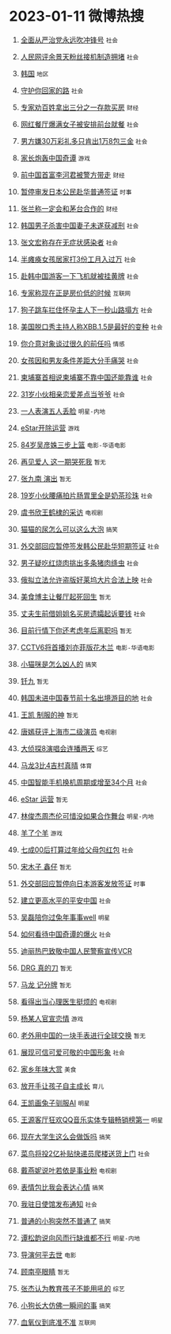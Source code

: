 # 2023-01-11 微博热搜 
1. [全面从严治党永远吹冲锋号](https://m.weibo.cn/search?containerid=100103type%3D1%26t%3D10%26q%3D%23%E5%85%A8%E9%9D%A2%E4%BB%8E%E4%B8%A5%E6%B2%BB%E5%85%9A%E6%B0%B8%E8%BF%9C%E5%90%B9%E5%86%B2%E9%94%8B%E5%8F%B7%23&stream_entry_id=51&isnewpage=1&extparam=seat%3D1%26c_type%3D51%26cate%3D10103%26pos%3D0%26dgr%3D0%26filter_type%3Drealtimehot%26display_time%3D1673388242%26pre_seqid%3D1673388242025024096239&luicode=10000011&lfid=106003type%3D25%26t%3D3%26disable_hot%3D1%26filter_type%3Drealtimehot) `社会` 

2. [人民网评余景天粉丝接机制造拥堵](https://m.weibo.cn/search?containerid=100103type%3D1%26t%3D10%26q%3D%23%E4%BA%BA%E6%B0%91%E7%BD%91%E8%AF%84%E4%BD%99%E6%99%AF%E5%A4%A9%E7%B2%89%E4%B8%9D%E6%8E%A5%E6%9C%BA%E5%88%B6%E9%80%A0%E6%8B%A5%E5%A0%B5%23&stream_entry_id=31&isnewpage=1&extparam=seat%3D1%26dgr%3D0%26realpos%3D1%26pos%3D0%26flag%3D2%26lcate%3D5001%26c_type%3D31%26cate%3D5001%26q%3D%2523%25E4%25BA%25BA%25E6%25B0%2591%25E7%25BD%2591%25E8%25AF%2584%25E4%25BD%2599%25E6%2599%25AF%25E5%25A4%25A9%25E7%25B2%2589%25E4%25B8%259D%25E6%258E%25A5%25E6%259C%25BA%25E5%2588%25B6%25E9%2580%25A0%25E6%258B%25A5%25E5%25A0%25B5%2523%26band_rank%3D1%26stream_entry_id%3D31%26filter_type%3Drealtimehot%26display_time%3D1673388242%26pre_seqid%3D1673388242025024096239&luicode=10000011&lfid=106003type%3D25%26t%3D3%26disable_hot%3D1%26filter_type%3Drealtimehot) `社会` 

3. [韩国](https://m.weibo.cn/search?containerid=100103type%3D1%26t%3D10%26q%3D%23%E9%9F%A9%E5%9B%BD%23&stream_entry_id=31&isnewpage=1&extparam=seat%3D1%26dgr%3D0%26realpos%3D2%26pos%3D1%26flag%3D16%26lcate%3D5001%26c_type%3D31%26cate%3D5001%26q%3D%2523%25E9%259F%25A9%25E5%259B%25BD%2523%26band_rank%3D2%26stream_entry_id%3D31%26filter_type%3Drealtimehot%26display_time%3D1673388242%26pre_seqid%3D1673388242025024096239&luicode=10000011&lfid=106003type%3D25%26t%3D3%26disable_hot%3D1%26filter_type%3Drealtimehot) `地区` 

4. [守护你回家的路](https://m.weibo.cn/search?containerid=100103type%3D1%26t%3D10%26q%3D%23%E5%AE%88%E6%8A%A4%E4%BD%A0%E5%9B%9E%E5%AE%B6%E7%9A%84%E8%B7%AF%23&stream_entry_id=31&isnewpage=1&extparam=seat%3D1%26dgr%3D0%26realpos%3D3%26pos%3D2%26flag%3D0%26lcate%3D5001%26c_type%3D31%26cate%3D5001%26q%3D%2523%25E5%25AE%2588%25E6%258A%25A4%25E4%25BD%25A0%25E5%259B%259E%25E5%25AE%25B6%25E7%259A%2584%25E8%25B7%25AF%2523%26band_rank%3D3%26stream_entry_id%3D31%26filter_type%3Drealtimehot%26display_time%3D1673388242%26pre_seqid%3D1673388242025024096239&luicode=10000011&lfid=106003type%3D25%26t%3D3%26disable_hot%3D1%26filter_type%3Drealtimehot) `社会` 

5. [专家劝百姓拿出三分之一存款买房](https://m.weibo.cn/search?containerid=100103type%3D1%26t%3D10%26q%3D%23%E4%B8%93%E5%AE%B6%E5%8A%9D%E7%99%BE%E5%A7%93%E6%8B%BF%E5%87%BA%E4%B8%89%E5%88%86%E4%B9%8B%E4%B8%80%E5%AD%98%E6%AC%BE%E4%B9%B0%E6%88%BF%23&stream_entry_id=31&isnewpage=1&extparam=seat%3D1%26dgr%3D0%26realpos%3D4%26pos%3D3%26flag%3D16%26lcate%3D5001%26c_type%3D31%26cate%3D5001%26q%3D%2523%25E4%25B8%2593%25E5%25AE%25B6%25E5%258A%259D%25E7%2599%25BE%25E5%25A7%2593%25E6%258B%25BF%25E5%2587%25BA%25E4%25B8%2589%25E5%2588%2586%25E4%25B9%258B%25E4%25B8%2580%25E5%25AD%2598%25E6%25AC%25BE%25E4%25B9%25B0%25E6%2588%25BF%2523%26band_rank%3D4%26stream_entry_id%3D31%26filter_type%3Drealtimehot%26display_time%3D1673388242%26pre_seqid%3D1673388242025024096239&luicode=10000011&lfid=106003type%3D25%26t%3D3%26disable_hot%3D1%26filter_type%3Drealtimehot) `财经` 

6. [网红餐厅爆满女子被安排前台就餐](https://m.weibo.cn/search?containerid=100103type%3D1%26t%3D10%26q%3D%23%E7%BD%91%E7%BA%A2%E9%A4%90%E5%8E%85%E7%88%86%E6%BB%A1%E5%A5%B3%E5%AD%90%E8%A2%AB%E5%AE%89%E6%8E%92%E5%89%8D%E5%8F%B0%E5%B0%B1%E9%A4%90%23&stream_entry_id=31&isnewpage=1&extparam=seat%3D1%26dgr%3D0%26realpos%3D5%26pos%3D4%26flag%3D0%26lcate%3D5001%26c_type%3D31%26cate%3D5001%26q%3D%2523%25E7%25BD%2591%25E7%25BA%25A2%25E9%25A4%2590%25E5%258E%2585%25E7%2588%2586%25E6%25BB%25A1%25E5%25A5%25B3%25E5%25AD%2590%25E8%25A2%25AB%25E5%25AE%2589%25E6%258E%2592%25E5%2589%258D%25E5%258F%25B0%25E5%25B0%25B1%25E9%25A4%2590%2523%26band_rank%3D5%26stream_entry_id%3D31%26filter_type%3Drealtimehot%26display_time%3D1673388242%26pre_seqid%3D1673388242025024096239&luicode=10000011&lfid=106003type%3D25%26t%3D3%26disable_hot%3D1%26filter_type%3Drealtimehot) `社会` 

7. [男方嫌30万彩礼多只肯出1万8包三金](https://m.weibo.cn/search?containerid=100103type%3D1%26t%3D10%26q%3D%23%E7%94%B7%E6%96%B9%E5%AB%8C30%E4%B8%87%E5%BD%A9%E7%A4%BC%E5%A4%9A%E5%8F%AA%E8%82%AF%E5%87%BA1%E4%B8%878%E5%8C%85%E4%B8%89%E9%87%91%23&stream_entry_id=31&isnewpage=1&extparam=seat%3D1%26dgr%3D0%26realpos%3D6%26pos%3D5%26flag%3D2%26lcate%3D5001%26c_type%3D31%26cate%3D5001%26q%3D%2523%25E7%2594%25B7%25E6%2596%25B9%25E5%25AB%258C30%25E4%25B8%2587%25E5%25BD%25A9%25E7%25A4%25BC%25E5%25A4%259A%25E5%258F%25AA%25E8%2582%25AF%25E5%2587%25BA1%25E4%25B8%25878%25E5%258C%2585%25E4%25B8%2589%25E9%2587%2591%2523%26band_rank%3D6%26stream_entry_id%3D31%26filter_type%3Drealtimehot%26display_time%3D1673388242%26pre_seqid%3D1673388242025024096239&luicode=10000011&lfid=106003type%3D25%26t%3D3%26disable_hot%3D1%26filter_type%3Drealtimehot) `社会` 

8. [家长炮轰中国奇谭](https://m.weibo.cn/search?containerid=100103type%3D1%26t%3D10%26q%3D%23%E5%AE%B6%E9%95%BF%E7%82%AE%E8%BD%B0%E4%B8%AD%E5%9B%BD%E5%A5%87%E8%B0%AD%23&stream_entry_id=31&isnewpage=1&extparam=seat%3D1%26dgr%3D0%26realpos%3D7%26pos%3D6%26flag%3D16%26lcate%3D5001%26c_type%3D31%26cate%3D5001%26q%3D%2523%25E5%25AE%25B6%25E9%2595%25BF%25E7%2582%25AE%25E8%25BD%25B0%25E4%25B8%25AD%25E5%259B%25BD%25E5%25A5%2587%25E8%25B0%25AD%2523%26band_rank%3D7%26stream_entry_id%3D31%26filter_type%3Drealtimehot%26display_time%3D1673388242%26pre_seqid%3D1673388242025024096239&luicode=10000011&lfid=106003type%3D25%26t%3D3%26disable_hot%3D1%26filter_type%3Drealtimehot) `游戏` 

9. [前中国首富李河君被警方带走](https://m.weibo.cn/search?containerid=100103type%3D1%26t%3D10%26q%3D%23%E5%89%8D%E4%B8%AD%E5%9B%BD%E9%A6%96%E5%AF%8C%E6%9D%8E%E6%B2%B3%E5%90%9B%E8%A2%AB%E8%AD%A6%E6%96%B9%E5%B8%A6%E8%B5%B0%23&stream_entry_id=31&isnewpage=1&extparam=seat%3D1%26dgr%3D0%26realpos%3D8%26pos%3D7%26flag%3D0%26lcate%3D5001%26c_type%3D31%26cate%3D5001%26q%3D%2523%25E5%2589%258D%25E4%25B8%25AD%25E5%259B%25BD%25E9%25A6%2596%25E5%25AF%258C%25E6%259D%258E%25E6%25B2%25B3%25E5%2590%259B%25E8%25A2%25AB%25E8%25AD%25A6%25E6%2596%25B9%25E5%25B8%25A6%25E8%25B5%25B0%2523%26band_rank%3D8%26stream_entry_id%3D31%26filter_type%3Drealtimehot%26display_time%3D1673388242%26pre_seqid%3D1673388242025024096239&luicode=10000011&lfid=106003type%3D25%26t%3D3%26disable_hot%3D1%26filter_type%3Drealtimehot) `财经` 

10. [暂停审发日本公民赴华普通签证](https://m.weibo.cn/search?containerid=100103type%3D1%26t%3D10%26q%3D%23%E6%9A%82%E5%81%9C%E5%AE%A1%E5%8F%91%E6%97%A5%E6%9C%AC%E5%85%AC%E6%B0%91%E8%B5%B4%E5%8D%8E%E6%99%AE%E9%80%9A%E7%AD%BE%E8%AF%81%23&stream_entry_id=31&isnewpage=1&extparam=seat%3D1%26dgr%3D0%26realpos%3D9%26pos%3D8%26flag%3D0%26lcate%3D5001%26c_type%3D31%26cate%3D5001%26q%3D%2523%25E6%259A%2582%25E5%2581%259C%25E5%25AE%25A1%25E5%258F%2591%25E6%2597%25A5%25E6%259C%25AC%25E5%2585%25AC%25E6%25B0%2591%25E8%25B5%25B4%25E5%258D%258E%25E6%2599%25AE%25E9%2580%259A%25E7%25AD%25BE%25E8%25AF%2581%2523%26band_rank%3D9%26stream_entry_id%3D31%26filter_type%3Drealtimehot%26display_time%3D1673388242%26pre_seqid%3D1673388242025024096239&luicode=10000011&lfid=106003type%3D25%26t%3D3%26disable_hot%3D1%26filter_type%3Drealtimehot) `时事` 

11. [张兰称一定会和茅台合作的](https://m.weibo.cn/search?containerid=100103type%3D1%26t%3D10%26q%3D%23%E5%BC%A0%E5%85%B0%E7%A7%B0%E4%B8%80%E5%AE%9A%E4%BC%9A%E5%92%8C%E8%8C%85%E5%8F%B0%E5%90%88%E4%BD%9C%E7%9A%84%23&stream_entry_id=31&isnewpage=1&extparam=seat%3D1%26dgr%3D0%26realpos%3D10%26pos%3D9%26flag%3D0%26lcate%3D5001%26c_type%3D31%26cate%3D5001%26q%3D%2523%25E5%25BC%25A0%25E5%2585%25B0%25E7%25A7%25B0%25E4%25B8%2580%25E5%25AE%259A%25E4%25BC%259A%25E5%2592%258C%25E8%258C%2585%25E5%258F%25B0%25E5%2590%2588%25E4%25BD%259C%25E7%259A%2584%2523%26band_rank%3D10%26stream_entry_id%3D31%26filter_type%3Drealtimehot%26display_time%3D1673388242%26pre_seqid%3D1673388242025024096239&luicode=10000011&lfid=106003type%3D25%26t%3D3%26disable_hot%3D1%26filter_type%3Drealtimehot) `财经` 

12. [韩国男子杀害中国妻子未遂获减刑](https://m.weibo.cn/search?containerid=100103type%3D1%26t%3D10%26q%3D%23%E9%9F%A9%E5%9B%BD%E7%94%B7%E5%AD%90%E6%9D%80%E5%AE%B3%E4%B8%AD%E5%9B%BD%E5%A6%BB%E5%AD%90%E6%9C%AA%E9%81%82%E8%8E%B7%E5%87%8F%E5%88%91%23&stream_entry_id=31&isnewpage=1&extparam=seat%3D1%26dgr%3D0%26realpos%3D11%26pos%3D10%26flag%3D1%26lcate%3D5001%26c_type%3D31%26cate%3D5001%26q%3D%2523%25E9%259F%25A9%25E5%259B%25BD%25E7%2594%25B7%25E5%25AD%2590%25E6%259D%2580%25E5%25AE%25B3%25E4%25B8%25AD%25E5%259B%25BD%25E5%25A6%25BB%25E5%25AD%2590%25E6%259C%25AA%25E9%2581%2582%25E8%258E%25B7%25E5%2587%258F%25E5%2588%2591%2523%26band_rank%3D11%26stream_entry_id%3D31%26filter_type%3Drealtimehot%26display_time%3D1673388242%26pre_seqid%3D1673388242025024096239&luicode=10000011&lfid=106003type%3D25%26t%3D3%26disable_hot%3D1%26filter_type%3Drealtimehot) `社会` 

13. [张文宏称存在无症状感染者](https://m.weibo.cn/search?containerid=100103type%3D1%26t%3D10%26q%3D%E5%BC%A0%E6%96%87%E5%AE%8F%E7%A7%B0%E5%AD%98%E5%9C%A8%E6%97%A0%E7%97%87%E7%8A%B6%E6%84%9F%E6%9F%93%E8%80%85&stream_entry_id=31&isnewpage=1&extparam=seat%3D1%26dgr%3D0%26realpos%3D12%26pos%3D11%26flag%3D0%26lcate%3D5001%26c_type%3D31%26cate%3D5001%26q%3D%25E5%25BC%25A0%25E6%2596%2587%25E5%25AE%258F%25E7%25A7%25B0%25E5%25AD%2598%25E5%259C%25A8%25E6%2597%25A0%25E7%2597%2587%25E7%258A%25B6%25E6%2584%259F%25E6%259F%2593%25E8%2580%2585%26band_rank%3D12%26stream_entry_id%3D31%26filter_type%3Drealtimehot%26display_time%3D1673388242%26pre_seqid%3D1673388242025024096239&luicode=10000011&lfid=106003type%3D25%26t%3D3%26disable_hot%3D1%26filter_type%3Drealtimehot) `社会` 

14. [半瘫痪女孩居家打3份工月入过万](https://m.weibo.cn/search?containerid=100103type%3D1%26t%3D10%26q%3D%23%E5%8D%8A%E7%98%AB%E7%97%AA%E5%A5%B3%E5%AD%A9%E5%B1%85%E5%AE%B6%E6%89%933%E4%BB%BD%E5%B7%A5%E6%9C%88%E5%85%A5%E8%BF%87%E4%B8%87%23&stream_entry_id=31&isnewpage=1&extparam=seat%3D1%26dgr%3D0%26realpos%3D13%26pos%3D12%26flag%3D0%26lcate%3D5001%26c_type%3D31%26cate%3D5001%26q%3D%2523%25E5%258D%258A%25E7%2598%25AB%25E7%2597%25AA%25E5%25A5%25B3%25E5%25AD%25A9%25E5%25B1%2585%25E5%25AE%25B6%25E6%2589%25933%25E4%25BB%25BD%25E5%25B7%25A5%25E6%259C%2588%25E5%2585%25A5%25E8%25BF%2587%25E4%25B8%2587%2523%26band_rank%3D13%26stream_entry_id%3D31%26filter_type%3Drealtimehot%26display_time%3D1673388242%26pre_seqid%3D1673388242025024096239&luicode=10000011&lfid=106003type%3D25%26t%3D3%26disable_hot%3D1%26filter_type%3Drealtimehot) `社会` 

15. [赴韩中国游客一下飞机就被挂黄牌](https://m.weibo.cn/search?containerid=100103type%3D1%26t%3D10%26q%3D%23%E8%B5%B4%E9%9F%A9%E4%B8%AD%E5%9B%BD%E6%B8%B8%E5%AE%A2%E4%B8%80%E4%B8%8B%E9%A3%9E%E6%9C%BA%E5%B0%B1%E8%A2%AB%E6%8C%82%E9%BB%84%E7%89%8C%23&stream_entry_id=31&isnewpage=1&extparam=seat%3D1%26dgr%3D0%26realpos%3D14%26pos%3D13%26flag%3D0%26lcate%3D5001%26c_type%3D31%26cate%3D5001%26q%3D%2523%25E8%25B5%25B4%25E9%259F%25A9%25E4%25B8%25AD%25E5%259B%25BD%25E6%25B8%25B8%25E5%25AE%25A2%25E4%25B8%2580%25E4%25B8%258B%25E9%25A3%259E%25E6%259C%25BA%25E5%25B0%25B1%25E8%25A2%25AB%25E6%258C%2582%25E9%25BB%2584%25E7%2589%258C%2523%26band_rank%3D14%26stream_entry_id%3D31%26filter_type%3Drealtimehot%26display_time%3D1673388242%26pre_seqid%3D1673388242025024096239&luicode=10000011&lfid=106003type%3D25%26t%3D3%26disable_hot%3D1%26filter_type%3Drealtimehot) `社会` 

16. [专家称现在正是房价低的时候](https://m.weibo.cn/search?containerid=100103type%3D1%26t%3D10%26q%3D%23%E4%B8%93%E5%AE%B6%E7%A7%B0%E7%8E%B0%E5%9C%A8%E6%AD%A3%E6%98%AF%E6%88%BF%E4%BB%B7%E4%BD%8E%E7%9A%84%E6%97%B6%E5%80%99%23&stream_entry_id=31&isnewpage=1&extparam=seat%3D1%26dgr%3D0%26realpos%3D15%26pos%3D14%26flag%3D0%26lcate%3D5001%26c_type%3D31%26cate%3D5001%26q%3D%2523%25E4%25B8%2593%25E5%25AE%25B6%25E7%25A7%25B0%25E7%258E%25B0%25E5%259C%25A8%25E6%25AD%25A3%25E6%2598%25AF%25E6%2588%25BF%25E4%25BB%25B7%25E4%25BD%258E%25E7%259A%2584%25E6%2597%25B6%25E5%2580%2599%2523%26band_rank%3D15%26stream_entry_id%3D31%26filter_type%3Drealtimehot%26display_time%3D1673388242%26pre_seqid%3D1673388242025024096239&luicode=10000011&lfid=106003type%3D25%26t%3D3%26disable_hot%3D1%26filter_type%3Drealtimehot) `互联网` 

17. [狗子跳车拦住怀孕主人下一秒山路塌方](https://m.weibo.cn/search?containerid=100103type%3D1%26t%3D10%26q%3D%23%E7%8B%97%E5%AD%90%E8%B7%B3%E8%BD%A6%E6%8B%A6%E4%BD%8F%E6%80%80%E5%AD%95%E4%B8%BB%E4%BA%BA%E4%B8%8B%E4%B8%80%E7%A7%92%E5%B1%B1%E8%B7%AF%E5%A1%8C%E6%96%B9%23&stream_entry_id=31&isnewpage=1&extparam=seat%3D1%26dgr%3D0%26realpos%3D16%26pos%3D15%26flag%3D0%26lcate%3D5001%26c_type%3D31%26cate%3D5001%26q%3D%2523%25E7%258B%2597%25E5%25AD%2590%25E8%25B7%25B3%25E8%25BD%25A6%25E6%258B%25A6%25E4%25BD%258F%25E6%2580%2580%25E5%25AD%2595%25E4%25B8%25BB%25E4%25BA%25BA%25E4%25B8%258B%25E4%25B8%2580%25E7%25A7%2592%25E5%25B1%25B1%25E8%25B7%25AF%25E5%25A1%258C%25E6%2596%25B9%2523%26band_rank%3D16%26stream_entry_id%3D31%26filter_type%3Drealtimehot%26display_time%3D1673388242%26pre_seqid%3D1673388242025024096239&luicode=10000011&lfid=106003type%3D25%26t%3D3%26disable_hot%3D1%26filter_type%3Drealtimehot) `社会` 

18. [美国脱口秀主持人称XBB.1.5是最好的变种](https://m.weibo.cn/search?containerid=100103type%3D1%26t%3D10%26q%3D%23%E7%BE%8E%E5%9B%BD%E8%84%B1%E5%8F%A3%E7%A7%80%E4%B8%BB%E6%8C%81%E4%BA%BA%E7%A7%B0XBB.1.5%E6%98%AF%E6%9C%80%E5%A5%BD%E7%9A%84%E5%8F%98%E7%A7%8D%23&stream_entry_id=31&isnewpage=1&extparam=seat%3D1%26dgr%3D0%26realpos%3D17%26pos%3D16%26flag%3D0%26lcate%3D5001%26c_type%3D31%26cate%3D5001%26q%3D%2523%25E7%25BE%258E%25E5%259B%25BD%25E8%2584%25B1%25E5%258F%25A3%25E7%25A7%2580%25E4%25B8%25BB%25E6%258C%2581%25E4%25BA%25BA%25E7%25A7%25B0XBB.1.5%25E6%2598%25AF%25E6%259C%2580%25E5%25A5%25BD%25E7%259A%2584%25E5%258F%2598%25E7%25A7%258D%2523%26band_rank%3D17%26stream_entry_id%3D31%26filter_type%3Drealtimehot%26display_time%3D1673388242%26pre_seqid%3D1673388242025024096239&luicode=10000011&lfid=106003type%3D25%26t%3D3%26disable_hot%3D1%26filter_type%3Drealtimehot) `社会` 

19. [你介意对象谈过很久的前任吗](https://m.weibo.cn/search?containerid=100103type%3D1%26t%3D10%26q%3D%23%E4%BD%A0%E4%BB%8B%E6%84%8F%E5%AF%B9%E8%B1%A1%E8%B0%88%E8%BF%87%E5%BE%88%E4%B9%85%E7%9A%84%E5%89%8D%E4%BB%BB%E5%90%97%23&stream_entry_id=31&isnewpage=1&extparam=seat%3D1%26dgr%3D0%26realpos%3D18%26pos%3D17%26flag%3D0%26lcate%3D5001%26c_type%3D31%26cate%3D5001%26q%3D%2523%25E4%25BD%25A0%25E4%25BB%258B%25E6%2584%258F%25E5%25AF%25B9%25E8%25B1%25A1%25E8%25B0%2588%25E8%25BF%2587%25E5%25BE%2588%25E4%25B9%2585%25E7%259A%2584%25E5%2589%258D%25E4%25BB%25BB%25E5%2590%2597%2523%26band_rank%3D18%26stream_entry_id%3D31%26filter_type%3Drealtimehot%26display_time%3D1673388242%26pre_seqid%3D1673388242025024096239&luicode=10000011&lfid=106003type%3D25%26t%3D3%26disable_hot%3D1%26filter_type%3Drealtimehot) `情感` 

20. [女孩因和男友条件差距大分手痛哭](https://m.weibo.cn/search?containerid=100103type%3D1%26t%3D10%26q%3D%23%E5%A5%B3%E5%AD%A9%E5%9B%A0%E5%92%8C%E7%94%B7%E5%8F%8B%E6%9D%A1%E4%BB%B6%E5%B7%AE%E8%B7%9D%E5%A4%A7%E5%88%86%E6%89%8B%E7%97%9B%E5%93%AD%23&stream_entry_id=31&isnewpage=1&extparam=seat%3D1%26dgr%3D0%26realpos%3D19%26pos%3D18%26flag%3D0%26lcate%3D5001%26c_type%3D31%26cate%3D5001%26q%3D%2523%25E5%25A5%25B3%25E5%25AD%25A9%25E5%259B%25A0%25E5%2592%258C%25E7%2594%25B7%25E5%258F%258B%25E6%259D%25A1%25E4%25BB%25B6%25E5%25B7%25AE%25E8%25B7%259D%25E5%25A4%25A7%25E5%2588%2586%25E6%2589%258B%25E7%2597%259B%25E5%2593%25AD%2523%26band_rank%3D19%26stream_entry_id%3D31%26filter_type%3Drealtimehot%26display_time%3D1673388242%26pre_seqid%3D1673388242025024096239&luicode=10000011&lfid=106003type%3D25%26t%3D3%26disable_hot%3D1%26filter_type%3Drealtimehot) `社会` 

21. [柬埔寨首相说柬埔寨不靠中国还能靠谁](https://m.weibo.cn/search?containerid=100103type%3D1%26t%3D10%26q%3D%23%E6%9F%AC%E5%9F%94%E5%AF%A8%E9%A6%96%E7%9B%B8%E8%AF%B4%E6%9F%AC%E5%9F%94%E5%AF%A8%E4%B8%8D%E9%9D%A0%E4%B8%AD%E5%9B%BD%E8%BF%98%E8%83%BD%E9%9D%A0%E8%B0%81%23&stream_entry_id=31&isnewpage=1&extparam=seat%3D1%26dgr%3D0%26realpos%3D20%26pos%3D19%26flag%3D0%26lcate%3D5001%26c_type%3D31%26cate%3D5001%26q%3D%2523%25E6%259F%25AC%25E5%259F%2594%25E5%25AF%25A8%25E9%25A6%2596%25E7%259B%25B8%25E8%25AF%25B4%25E6%259F%25AC%25E5%259F%2594%25E5%25AF%25A8%25E4%25B8%258D%25E9%259D%25A0%25E4%25B8%25AD%25E5%259B%25BD%25E8%25BF%2598%25E8%2583%25BD%25E9%259D%25A0%25E8%25B0%2581%2523%26band_rank%3D20%26stream_entry_id%3D31%26filter_type%3Drealtimehot%26display_time%3D1673388242%26pre_seqid%3D1673388242025024096239&luicode=10000011&lfid=106003type%3D25%26t%3D3%26disable_hot%3D1%26filter_type%3Drealtimehot) `社会` 

22. [31岁小伙相亲恋爱差点当爷爷](https://m.weibo.cn/search?containerid=100103type%3D1%26t%3D10%26q%3D%2331%E5%B2%81%E5%B0%8F%E4%BC%99%E7%9B%B8%E4%BA%B2%E6%81%8B%E7%88%B1%E5%B7%AE%E7%82%B9%E5%BD%93%E7%88%B7%E7%88%B7%23&stream_entry_id=31&isnewpage=1&extparam=seat%3D1%26dgr%3D0%26realpos%3D21%26pos%3D20%26flag%3D0%26lcate%3D5001%26c_type%3D31%26cate%3D5001%26q%3D%252331%25E5%25B2%2581%25E5%25B0%258F%25E4%25BC%2599%25E7%259B%25B8%25E4%25BA%25B2%25E6%2581%258B%25E7%2588%25B1%25E5%25B7%25AE%25E7%2582%25B9%25E5%25BD%2593%25E7%2588%25B7%25E7%2588%25B7%2523%26band_rank%3D21%26stream_entry_id%3D31%26filter_type%3Drealtimehot%26display_time%3D1673388242%26pre_seqid%3D1673388242025024096239&luicode=10000011&lfid=106003type%3D25%26t%3D3%26disable_hot%3D1%26filter_type%3Drealtimehot) `社会` 

23. [一人表演五人丢脸](https://m.weibo.cn/search?containerid=100103type%3D1%26t%3D10%26q%3D%23%E4%B8%80%E4%BA%BA%E8%A1%A8%E6%BC%94%E4%BA%94%E4%BA%BA%E4%B8%A2%E8%84%B8%23&stream_entry_id=31&isnewpage=1&extparam=seat%3D1%26dgr%3D0%26realpos%3D22%26pos%3D21%26flag%3D0%26lcate%3D5001%26c_type%3D31%26cate%3D5001%26q%3D%2523%25E4%25B8%2580%25E4%25BA%25BA%25E8%25A1%25A8%25E6%25BC%2594%25E4%25BA%2594%25E4%25BA%25BA%25E4%25B8%25A2%25E8%2584%25B8%2523%26band_rank%3D22%26stream_entry_id%3D31%26filter_type%3Drealtimehot%26display_time%3D1673388242%26pre_seqid%3D1673388242025024096239&luicode=10000011&lfid=106003type%3D25%26t%3D3%26disable_hot%3D1%26filter_type%3Drealtimehot) `明星-内地` 

24. [eStar开除运营](https://m.weibo.cn/search?containerid=100103type%3D1%26t%3D10%26q%3D%23eStar%E5%BC%80%E9%99%A4%E8%BF%90%E8%90%A5%23&stream_entry_id=31&isnewpage=1&extparam=seat%3D1%26dgr%3D0%26realpos%3D23%26pos%3D22%26flag%3D0%26lcate%3D5001%26c_type%3D31%26cate%3D5001%26q%3D%2523eStar%25E5%25BC%2580%25E9%2599%25A4%25E8%25BF%2590%25E8%2590%25A5%2523%26band_rank%3D23%26stream_entry_id%3D31%26filter_type%3Drealtimehot%26display_time%3D1673388242%26pre_seqid%3D1673388242025024096239&luicode=10000011&lfid=106003type%3D25%26t%3D3%26disable_hot%3D1%26filter_type%3Drealtimehot) `游戏` 

25. [84岁吴彦姝三步上篮](https://m.weibo.cn/search?containerid=100103type%3D1%26t%3D10%26q%3D%2384%E5%B2%81%E5%90%B4%E5%BD%A6%E5%A7%9D%E4%B8%89%E6%AD%A5%E4%B8%8A%E7%AF%AE%23&stream_entry_id=31&isnewpage=1&extparam=seat%3D1%26dgr%3D0%26realpos%3D24%26pos%3D23%26flag%3D0%26lcate%3D5001%26c_type%3D31%26cate%3D5001%26q%3D%252384%25E5%25B2%2581%25E5%2590%25B4%25E5%25BD%25A6%25E5%25A7%259D%25E4%25B8%2589%25E6%25AD%25A5%25E4%25B8%258A%25E7%25AF%25AE%2523%26band_rank%3D24%26stream_entry_id%3D31%26filter_type%3Drealtimehot%26display_time%3D1673388242%26pre_seqid%3D1673388242025024096239&luicode=10000011&lfid=106003type%3D25%26t%3D3%26disable_hot%3D1%26filter_type%3Drealtimehot) `电影-华语电影` 

26. [再见爱人 这一期哭死我](https://m.weibo.cn/search?containerid=100103type%3D1%26t%3D10%26q%3D%E5%86%8D%E8%A7%81%E7%88%B1%E4%BA%BA+%E8%BF%99%E4%B8%80%E6%9C%9F%E5%93%AD%E6%AD%BB%E6%88%91&stream_entry_id=31&isnewpage=1&extparam=seat%3D1%26dgr%3D0%26realpos%3D25%26pos%3D24%26flag%3D0%26lcate%3D5001%26c_type%3D31%26cate%3D5001%26q%3D%25E5%2586%258D%25E8%25A7%2581%25E7%2588%25B1%25E4%25BA%25BA%2520%25E8%25BF%2599%25E4%25B8%2580%25E6%259C%259F%25E5%2593%25AD%25E6%25AD%25BB%25E6%2588%2591%26band_rank%3D25%26stream_entry_id%3D31%26filter_type%3Drealtimehot%26display_time%3D1673388242%26pre_seqid%3D1673388242025024096239&luicode=10000011&lfid=106003type%3D25%26t%3D3%26disable_hot%3D1%26filter_type%3Drealtimehot) `暂无` 

27. [张九南 演出](https://m.weibo.cn/search?containerid=100103type%3D1%26t%3D10%26q%3D%E5%BC%A0%E4%B9%9D%E5%8D%97+%E6%BC%94%E5%87%BA&stream_entry_id=31&isnewpage=1&extparam=seat%3D1%26dgr%3D0%26realpos%3D26%26pos%3D25%26flag%3D0%26lcate%3D5001%26c_type%3D31%26cate%3D5001%26q%3D%25E5%25BC%25A0%25E4%25B9%259D%25E5%258D%2597%2520%25E6%25BC%2594%25E5%2587%25BA%26band_rank%3D26%26stream_entry_id%3D31%26filter_type%3Drealtimehot%26display_time%3D1673388242%26pre_seqid%3D1673388242025024096239&luicode=10000011&lfid=106003type%3D25%26t%3D3%26disable_hot%3D1%26filter_type%3Drealtimehot) `暂无` 

28. [19岁小伙腰痛拍片肠胃里全是奶茶珍珠](https://m.weibo.cn/search?containerid=100103type%3D1%26t%3D10%26q%3D%2319%E5%B2%81%E5%B0%8F%E4%BC%99%E8%85%B0%E7%97%9B%E6%8B%8D%E7%89%87%E8%82%A0%E8%83%83%E9%87%8C%E5%85%A8%E6%98%AF%E5%A5%B6%E8%8C%B6%E7%8F%8D%E7%8F%A0%23&stream_entry_id=31&isnewpage=1&extparam=seat%3D1%26dgr%3D0%26realpos%3D27%26pos%3D26%26flag%3D0%26lcate%3D5001%26c_type%3D31%26cate%3D5001%26q%3D%252319%25E5%25B2%2581%25E5%25B0%258F%25E4%25BC%2599%25E8%2585%25B0%25E7%2597%259B%25E6%258B%258D%25E7%2589%2587%25E8%2582%25A0%25E8%2583%2583%25E9%2587%258C%25E5%2585%25A8%25E6%2598%25AF%25E5%25A5%25B6%25E8%258C%25B6%25E7%258F%258D%25E7%258F%25A0%2523%26band_rank%3D27%26stream_entry_id%3D31%26filter_type%3Drealtimehot%26display_time%3D1673388242%26pre_seqid%3D1673388242025024096239&luicode=10000011&lfid=106003type%3D25%26t%3D3%26disable_hot%3D1%26filter_type%3Drealtimehot) `社会` 

29. [虞书欣王鹤棣的采访](https://m.weibo.cn/search?containerid=100103type%3D1%26t%3D10%26q%3D%23%E8%99%9E%E4%B9%A6%E6%AC%A3%E7%8E%8B%E9%B9%A4%E6%A3%A3%E7%9A%84%E9%87%87%E8%AE%BF%23&stream_entry_id=31&isnewpage=1&extparam=seat%3D1%26dgr%3D0%26realpos%3D28%26pos%3D27%26flag%3D0%26lcate%3D5001%26c_type%3D31%26cate%3D5001%26q%3D%2523%25E8%2599%259E%25E4%25B9%25A6%25E6%25AC%25A3%25E7%258E%258B%25E9%25B9%25A4%25E6%25A3%25A3%25E7%259A%2584%25E9%2587%2587%25E8%25AE%25BF%2523%26band_rank%3D28%26stream_entry_id%3D31%26filter_type%3Drealtimehot%26display_time%3D1673388242%26pre_seqid%3D1673388242025024096239&luicode=10000011&lfid=106003type%3D25%26t%3D3%26disable_hot%3D1%26filter_type%3Drealtimehot) `电视剧` 

30. [猫猫的尿怎么可以这么大泡](https://m.weibo.cn/search?containerid=100103type%3D1%26t%3D10%26q%3D%23%E7%8C%AB%E7%8C%AB%E7%9A%84%E5%B0%BF%E6%80%8E%E4%B9%88%E5%8F%AF%E4%BB%A5%E8%BF%99%E4%B9%88%E5%A4%A7%E6%B3%A1%23&stream_entry_id=31&isnewpage=1&extparam=seat%3D1%26dgr%3D0%26realpos%3D29%26pos%3D28%26flag%3D0%26lcate%3D5001%26c_type%3D31%26cate%3D5001%26q%3D%2523%25E7%258C%25AB%25E7%258C%25AB%25E7%259A%2584%25E5%25B0%25BF%25E6%2580%258E%25E4%25B9%2588%25E5%258F%25AF%25E4%25BB%25A5%25E8%25BF%2599%25E4%25B9%2588%25E5%25A4%25A7%25E6%25B3%25A1%2523%26band_rank%3D29%26stream_entry_id%3D31%26filter_type%3Drealtimehot%26display_time%3D1673388242%26pre_seqid%3D1673388242025024096239&luicode=10000011&lfid=106003type%3D25%26t%3D3%26disable_hot%3D1%26filter_type%3Drealtimehot) `搞笑` 

31. [外交部回应暂停签发韩公民赴华短期签证](https://m.weibo.cn/search?containerid=100103type%3D1%26t%3D10%26q%3D%23%E5%A4%96%E4%BA%A4%E9%83%A8%E5%9B%9E%E5%BA%94%E6%9A%82%E5%81%9C%E7%AD%BE%E5%8F%91%E9%9F%A9%E5%85%AC%E6%B0%91%E8%B5%B4%E5%8D%8E%E7%9F%AD%E6%9C%9F%E7%AD%BE%E8%AF%81%23&stream_entry_id=31&isnewpage=1&extparam=seat%3D1%26dgr%3D0%26realpos%3D30%26pos%3D29%26flag%3D0%26lcate%3D5001%26c_type%3D31%26cate%3D5001%26q%3D%2523%25E5%25A4%2596%25E4%25BA%25A4%25E9%2583%25A8%25E5%259B%259E%25E5%25BA%2594%25E6%259A%2582%25E5%2581%259C%25E7%25AD%25BE%25E5%258F%2591%25E9%259F%25A9%25E5%2585%25AC%25E6%25B0%2591%25E8%25B5%25B4%25E5%258D%258E%25E7%259F%25AD%25E6%259C%259F%25E7%25AD%25BE%25E8%25AF%2581%2523%26band_rank%3D30%26stream_entry_id%3D31%26filter_type%3Drealtimehot%26display_time%3D1673388242%26pre_seqid%3D1673388242025024096239&luicode=10000011&lfid=106003type%3D25%26t%3D3%26disable_hot%3D1%26filter_type%3Drealtimehot) `社会` 

32. [男子疑吃红烧肉挑出多条猪肉绦虫](https://m.weibo.cn/search?containerid=100103type%3D1%26t%3D10%26q%3D%23%E7%94%B7%E5%AD%90%E7%96%91%E5%90%83%E7%BA%A2%E7%83%A7%E8%82%89%E6%8C%91%E5%87%BA%E5%A4%9A%E6%9D%A1%E7%8C%AA%E8%82%89%E7%BB%A6%E8%99%AB%23&stream_entry_id=31&isnewpage=1&extparam=seat%3D1%26dgr%3D0%26realpos%3D31%26pos%3D30%26flag%3D1%26lcate%3D5001%26c_type%3D31%26cate%3D5001%26q%3D%2523%25E7%2594%25B7%25E5%25AD%2590%25E7%2596%2591%25E5%2590%2583%25E7%25BA%25A2%25E7%2583%25A7%25E8%2582%2589%25E6%258C%2591%25E5%2587%25BA%25E5%25A4%259A%25E6%259D%25A1%25E7%258C%25AA%25E8%2582%2589%25E7%25BB%25A6%25E8%2599%25AB%2523%26band_rank%3D31%26stream_entry_id%3D31%26filter_type%3Drealtimehot%26display_time%3D1673388242%26pre_seqid%3D1673388242025024096239&luicode=10000011&lfid=106003type%3D25%26t%3D3%26disable_hot%3D1%26filter_type%3Drealtimehot) `社会` 

33. [俄拟立法允许盗版好莱坞大片合法上映](https://m.weibo.cn/search?containerid=100103type%3D1%26t%3D10%26q%3D%23%E4%BF%84%E6%8B%9F%E7%AB%8B%E6%B3%95%E5%85%81%E8%AE%B8%E7%9B%97%E7%89%88%E5%A5%BD%E8%8E%B1%E5%9D%9E%E5%A4%A7%E7%89%87%E5%90%88%E6%B3%95%E4%B8%8A%E6%98%A0%23&stream_entry_id=31&isnewpage=1&extparam=seat%3D1%26dgr%3D0%26realpos%3D32%26pos%3D31%26flag%3D1%26lcate%3D5001%26c_type%3D31%26cate%3D5001%26q%3D%2523%25E4%25BF%2584%25E6%258B%259F%25E7%25AB%258B%25E6%25B3%2595%25E5%2585%2581%25E8%25AE%25B8%25E7%259B%2597%25E7%2589%2588%25E5%25A5%25BD%25E8%258E%25B1%25E5%259D%259E%25E5%25A4%25A7%25E7%2589%2587%25E5%2590%2588%25E6%25B3%2595%25E4%25B8%258A%25E6%2598%25A0%2523%26band_rank%3D32%26stream_entry_id%3D31%26filter_type%3Drealtimehot%26display_time%3D1673388242%26pre_seqid%3D1673388242025024096239&luicode=10000011&lfid=106003type%3D25%26t%3D3%26disable_hot%3D1%26filter_type%3Drealtimehot) `社会` 

34. [美食博主让餐厅起死回生](https://m.weibo.cn/search?containerid=100103type%3D1%26t%3D10%26q%3D%23%E7%BE%8E%E9%A3%9F%E5%8D%9A%E4%B8%BB%E8%AE%A9%E9%A4%90%E5%8E%85%E8%B5%B7%E6%AD%BB%E5%9B%9E%E7%94%9F%23&stream_entry_id=31&isnewpage=1&extparam=seat%3D1%26dgr%3D0%26realpos%3D33%26pos%3D32%26flag%3D0%26lcate%3D5001%26c_type%3D31%26cate%3D5001%26q%3D%2523%25E7%25BE%258E%25E9%25A3%259F%25E5%258D%259A%25E4%25B8%25BB%25E8%25AE%25A9%25E9%25A4%2590%25E5%258E%2585%25E8%25B5%25B7%25E6%25AD%25BB%25E5%259B%259E%25E7%2594%259F%2523%26band_rank%3D33%26stream_entry_id%3D31%26filter_type%3Drealtimehot%26display_time%3D1673388242%26pre_seqid%3D1673388242025024096239&luicode=10000011&lfid=106003type%3D25%26t%3D3%26disable_hot%3D1%26filter_type%3Drealtimehot) `暂无` 

35. [丈夫生前借姐姐名买房遗孀起诉要钱](https://m.weibo.cn/search?containerid=100103type%3D1%26t%3D10%26q%3D%23%E4%B8%88%E5%A4%AB%E7%94%9F%E5%89%8D%E5%80%9F%E5%A7%90%E5%A7%90%E5%90%8D%E4%B9%B0%E6%88%BF%E9%81%97%E5%AD%80%E8%B5%B7%E8%AF%89%E8%A6%81%E9%92%B1%23&stream_entry_id=31&isnewpage=1&extparam=seat%3D1%26dgr%3D0%26realpos%3D34%26pos%3D33%26flag%3D1%26lcate%3D5001%26c_type%3D31%26cate%3D5001%26q%3D%2523%25E4%25B8%2588%25E5%25A4%25AB%25E7%2594%259F%25E5%2589%258D%25E5%2580%259F%25E5%25A7%2590%25E5%25A7%2590%25E5%2590%258D%25E4%25B9%25B0%25E6%2588%25BF%25E9%2581%2597%25E5%25AD%2580%25E8%25B5%25B7%25E8%25AF%2589%25E8%25A6%2581%25E9%2592%25B1%2523%26band_rank%3D34%26stream_entry_id%3D31%26filter_type%3Drealtimehot%26display_time%3D1673388242%26pre_seqid%3D1673388242025024096239&luicode=10000011&lfid=106003type%3D25%26t%3D3%26disable_hot%3D1%26filter_type%3Drealtimehot) `社会` 

36. [目前行情下你还考虑年后离职吗](https://m.weibo.cn/search?containerid=100103type%3D1%26t%3D10%26q%3D%23%E7%9B%AE%E5%89%8D%E8%A1%8C%E6%83%85%E4%B8%8B%E4%BD%A0%E8%BF%98%E8%80%83%E8%99%91%E5%B9%B4%E5%90%8E%E7%A6%BB%E8%81%8C%E5%90%97%23&stream_entry_id=31&isnewpage=1&extparam=seat%3D1%26dgr%3D0%26realpos%3D35%26pos%3D34%26flag%3D0%26lcate%3D5001%26c_type%3D31%26cate%3D5001%26q%3D%2523%25E7%259B%25AE%25E5%2589%258D%25E8%25A1%258C%25E6%2583%2585%25E4%25B8%258B%25E4%25BD%25A0%25E8%25BF%2598%25E8%2580%2583%25E8%2599%2591%25E5%25B9%25B4%25E5%2590%258E%25E7%25A6%25BB%25E8%2581%258C%25E5%2590%2597%2523%26band_rank%3D35%26stream_entry_id%3D31%26filter_type%3Drealtimehot%26display_time%3D1673388242%26pre_seqid%3D1673388242025024096239&luicode=10000011&lfid=106003type%3D25%26t%3D3%26disable_hot%3D1%26filter_type%3Drealtimehot) `暂无` 

37. [CCTV6将首播刘亦菲版花木兰](https://m.weibo.cn/search?containerid=100103type%3D1%26t%3D10%26q%3D%23CCTV6%E5%B0%86%E9%A6%96%E6%92%AD%E5%88%98%E4%BA%A6%E8%8F%B2%E7%89%88%E8%8A%B1%E6%9C%A8%E5%85%B0%23&stream_entry_id=31&isnewpage=1&extparam=seat%3D1%26dgr%3D0%26realpos%3D36%26pos%3D35%26flag%3D0%26lcate%3D5001%26c_type%3D31%26cate%3D5001%26q%3D%2523CCTV6%25E5%25B0%2586%25E9%25A6%2596%25E6%2592%25AD%25E5%2588%2598%25E4%25BA%25A6%25E8%258F%25B2%25E7%2589%2588%25E8%258A%25B1%25E6%259C%25A8%25E5%2585%25B0%2523%26band_rank%3D36%26stream_entry_id%3D31%26filter_type%3Drealtimehot%26display_time%3D1673388242%26pre_seqid%3D1673388242025024096239&luicode=10000011&lfid=106003type%3D25%26t%3D3%26disable_hot%3D1%26filter_type%3Drealtimehot) `电影-华语电影` 

38. [小猫咪是怎么凶人的](https://m.weibo.cn/search?containerid=100103type%3D1%26t%3D10%26q%3D%23%E5%B0%8F%E7%8C%AB%E5%92%AA%E6%98%AF%E6%80%8E%E4%B9%88%E5%87%B6%E4%BA%BA%E7%9A%84%23&stream_entry_id=31&isnewpage=1&extparam=seat%3D1%26dgr%3D0%26realpos%3D37%26pos%3D36%26flag%3D0%26lcate%3D5001%26c_type%3D31%26cate%3D5001%26q%3D%2523%25E5%25B0%258F%25E7%258C%25AB%25E5%2592%25AA%25E6%2598%25AF%25E6%2580%258E%25E4%25B9%2588%25E5%2587%25B6%25E4%25BA%25BA%25E7%259A%2584%2523%26band_rank%3D37%26stream_entry_id%3D31%26filter_type%3Drealtimehot%26display_time%3D1673388242%26pre_seqid%3D1673388242025024096239&luicode=10000011&lfid=106003type%3D25%26t%3D3%26disable_hot%3D1%26filter_type%3Drealtimehot) `搞笑` 

39. [钎九](https://m.weibo.cn/search?containerid=100103type%3D1%26t%3D10%26q%3D%E9%92%8E%E4%B9%9D&stream_entry_id=31&isnewpage=1&extparam=seat%3D1%26dgr%3D0%26realpos%3D38%26pos%3D37%26flag%3D0%26lcate%3D5001%26c_type%3D31%26cate%3D5001%26q%3D%25E9%2592%258E%25E4%25B9%259D%26band_rank%3D38%26stream_entry_id%3D31%26filter_type%3Drealtimehot%26display_time%3D1673388242%26pre_seqid%3D1673388242025024096239&luicode=10000011&lfid=106003type%3D25%26t%3D3%26disable_hot%3D1%26filter_type%3Drealtimehot) `暂无` 

40. [韩国未进中国春节前十名出境游目的地](https://m.weibo.cn/search?containerid=100103type%3D1%26t%3D10%26q%3D%23%E9%9F%A9%E5%9B%BD%E6%9C%AA%E8%BF%9B%E4%B8%AD%E5%9B%BD%E6%98%A5%E8%8A%82%E5%89%8D%E5%8D%81%E5%90%8D%E5%87%BA%E5%A2%83%E6%B8%B8%E7%9B%AE%E7%9A%84%E5%9C%B0%23&stream_entry_id=31&isnewpage=1&extparam=seat%3D1%26dgr%3D0%26realpos%3D39%26pos%3D38%26flag%3D0%26lcate%3D5001%26c_type%3D31%26cate%3D5001%26q%3D%2523%25E9%259F%25A9%25E5%259B%25BD%25E6%259C%25AA%25E8%25BF%259B%25E4%25B8%25AD%25E5%259B%25BD%25E6%2598%25A5%25E8%258A%2582%25E5%2589%258D%25E5%258D%2581%25E5%2590%258D%25E5%2587%25BA%25E5%25A2%2583%25E6%25B8%25B8%25E7%259B%25AE%25E7%259A%2584%25E5%259C%25B0%2523%26band_rank%3D39%26stream_entry_id%3D31%26filter_type%3Drealtimehot%26display_time%3D1673388242%26pre_seqid%3D1673388242025024096239&luicode=10000011&lfid=106003type%3D25%26t%3D3%26disable_hot%3D1%26filter_type%3Drealtimehot) `社会` 

41. [王凯 制服的神](https://m.weibo.cn/search?containerid=100103type%3D1%26t%3D10%26q%3D%E7%8E%8B%E5%87%AF+%E5%88%B6%E6%9C%8D%E7%9A%84%E7%A5%9E&stream_entry_id=31&isnewpage=1&extparam=seat%3D1%26dgr%3D0%26realpos%3D40%26pos%3D39%26flag%3D0%26lcate%3D5001%26c_type%3D31%26cate%3D5001%26q%3D%25E7%258E%258B%25E5%2587%25AF%2520%25E5%2588%25B6%25E6%259C%258D%25E7%259A%2584%25E7%25A5%259E%26band_rank%3D40%26stream_entry_id%3D31%26filter_type%3Drealtimehot%26display_time%3D1673388242%26pre_seqid%3D1673388242025024096239&luicode=10000011&lfid=106003type%3D25%26t%3D3%26disable_hot%3D1%26filter_type%3Drealtimehot) `暂无` 

42. [唐嫣获评上海市二级演员](https://m.weibo.cn/search?containerid=100103type%3D1%26t%3D10%26q%3D%23%E5%94%90%E5%AB%A3%E8%8E%B7%E8%AF%84%E4%B8%8A%E6%B5%B7%E5%B8%82%E4%BA%8C%E7%BA%A7%E6%BC%94%E5%91%98%23&stream_entry_id=31&isnewpage=1&extparam=seat%3D1%26dgr%3D0%26realpos%3D41%26pos%3D40%26flag%3D0%26lcate%3D5001%26c_type%3D31%26cate%3D5001%26q%3D%2523%25E5%2594%2590%25E5%25AB%25A3%25E8%258E%25B7%25E8%25AF%2584%25E4%25B8%258A%25E6%25B5%25B7%25E5%25B8%2582%25E4%25BA%258C%25E7%25BA%25A7%25E6%25BC%2594%25E5%2591%2598%2523%26band_rank%3D41%26stream_entry_id%3D31%26filter_type%3Drealtimehot%26display_time%3D1673388242%26pre_seqid%3D1673388242025024096239&luicode=10000011&lfid=106003type%3D25%26t%3D3%26disable_hot%3D1%26filter_type%3Drealtimehot) `电视剧` 

43. [大侦探8演唱会连播两天](https://m.weibo.cn/search?containerid=100103type%3D1%26t%3D10%26q%3D%23%E5%A4%A7%E4%BE%A6%E6%8E%A28%E6%BC%94%E5%94%B1%E4%BC%9A%E8%BF%9E%E6%92%AD%E4%B8%A4%E5%A4%A9%23&stream_entry_id=31&isnewpage=1&extparam=seat%3D1%26dgr%3D0%26realpos%3D42%26pos%3D41%26flag%3D0%26lcate%3D5001%26c_type%3D31%26cate%3D5001%26q%3D%2523%25E5%25A4%25A7%25E4%25BE%25A6%25E6%258E%25A28%25E6%25BC%2594%25E5%2594%25B1%25E4%25BC%259A%25E8%25BF%259E%25E6%2592%25AD%25E4%25B8%25A4%25E5%25A4%25A9%2523%26band_rank%3D42%26stream_entry_id%3D31%26filter_type%3Drealtimehot%26display_time%3D1673388242%26pre_seqid%3D1673388242025024096239&luicode=10000011&lfid=106003type%3D25%26t%3D3%26disable_hot%3D1%26filter_type%3Drealtimehot) `综艺` 

44. [马龙3比4吉村真晴](https://m.weibo.cn/search?containerid=100103type%3D1%26t%3D10%26q%3D%23%E9%A9%AC%E9%BE%993%E6%AF%944%E5%90%89%E6%9D%91%E7%9C%9F%E6%99%B4%23&stream_entry_id=31&isnewpage=1&extparam=seat%3D1%26dgr%3D0%26realpos%3D43%26pos%3D42%26flag%3D0%26lcate%3D5001%26c_type%3D31%26cate%3D5001%26q%3D%2523%25E9%25A9%25AC%25E9%25BE%25993%25E6%25AF%25944%25E5%2590%2589%25E6%259D%2591%25E7%259C%259F%25E6%2599%25B4%2523%26band_rank%3D43%26stream_entry_id%3D31%26filter_type%3Drealtimehot%26display_time%3D1673388242%26pre_seqid%3D1673388242025024096239&luicode=10000011&lfid=106003type%3D25%26t%3D3%26disable_hot%3D1%26filter_type%3Drealtimehot) `体育` 

45. [中国智能手机换机周期或增至34个月](https://m.weibo.cn/search?containerid=100103type%3D1%26t%3D10%26q%3D%23%E4%B8%AD%E5%9B%BD%E6%99%BA%E8%83%BD%E6%89%8B%E6%9C%BA%E6%8D%A2%E6%9C%BA%E5%91%A8%E6%9C%9F%E6%88%96%E5%A2%9E%E8%87%B334%E4%B8%AA%E6%9C%88%23&stream_entry_id=31&isnewpage=1&extparam=seat%3D1%26dgr%3D0%26realpos%3D44%26pos%3D43%26flag%3D0%26lcate%3D5001%26c_type%3D31%26cate%3D5001%26q%3D%2523%25E4%25B8%25AD%25E5%259B%25BD%25E6%2599%25BA%25E8%2583%25BD%25E6%2589%258B%25E6%259C%25BA%25E6%258D%25A2%25E6%259C%25BA%25E5%2591%25A8%25E6%259C%259F%25E6%2588%2596%25E5%25A2%259E%25E8%2587%25B334%25E4%25B8%25AA%25E6%259C%2588%2523%26band_rank%3D44%26stream_entry_id%3D31%26filter_type%3Drealtimehot%26display_time%3D1673388242%26pre_seqid%3D1673388242025024096239&luicode=10000011&lfid=106003type%3D25%26t%3D3%26disable_hot%3D1%26filter_type%3Drealtimehot) `社会` 

46. [eStar 运营](https://m.weibo.cn/search?containerid=100103type%3D1%26t%3D10%26q%3DeStar+%E8%BF%90%E8%90%A5&stream_entry_id=31&isnewpage=1&extparam=seat%3D1%26dgr%3D0%26realpos%3D45%26pos%3D44%26flag%3D0%26lcate%3D5001%26c_type%3D31%26cate%3D5001%26q%3DeStar%2520%25E8%25BF%2590%25E8%2590%25A5%26band_rank%3D45%26stream_entry_id%3D31%26filter_type%3Drealtimehot%26display_time%3D1673388242%26pre_seqid%3D1673388242025024096239&luicode=10000011&lfid=106003type%3D25%26t%3D3%26disable_hot%3D1%26filter_type%3Drealtimehot) `暂无` 

47. [林俊杰周杰伦可惜没如果合作舞台](https://m.weibo.cn/search?containerid=100103type%3D1%26t%3D10%26q%3D%23%E6%9E%97%E4%BF%8A%E6%9D%B0%E5%91%A8%E6%9D%B0%E4%BC%A6%E5%8F%AF%E6%83%9C%E6%B2%A1%E5%A6%82%E6%9E%9C%E5%90%88%E4%BD%9C%E8%88%9E%E5%8F%B0%23&stream_entry_id=31&isnewpage=1&extparam=seat%3D1%26dgr%3D0%26realpos%3D46%26pos%3D45%26flag%3D0%26lcate%3D5001%26c_type%3D31%26cate%3D5001%26q%3D%2523%25E6%259E%2597%25E4%25BF%258A%25E6%259D%25B0%25E5%2591%25A8%25E6%259D%25B0%25E4%25BC%25A6%25E5%258F%25AF%25E6%2583%259C%25E6%25B2%25A1%25E5%25A6%2582%25E6%259E%259C%25E5%2590%2588%25E4%25BD%259C%25E8%2588%259E%25E5%258F%25B0%2523%26band_rank%3D46%26stream_entry_id%3D31%26filter_type%3Drealtimehot%26display_time%3D1673388242%26pre_seqid%3D1673388242025024096239&luicode=10000011&lfid=106003type%3D25%26t%3D3%26disable_hot%3D1%26filter_type%3Drealtimehot) `明星-内地` 

48. [羊了个羊](https://m.weibo.cn/search?containerid=100103type%3D1%26t%3D10%26q%3D%23%E7%BE%8A%E4%BA%86%E4%B8%AA%E7%BE%8A%23&stream_entry_id=31&isnewpage=1&extparam=seat%3D1%26dgr%3D0%26realpos%3D47%26pos%3D46%26flag%3D0%26lcate%3D5001%26c_type%3D31%26cate%3D5001%26q%3D%2523%25E7%25BE%258A%25E4%25BA%2586%25E4%25B8%25AA%25E7%25BE%258A%2523%26band_rank%3D47%26stream_entry_id%3D31%26filter_type%3Drealtimehot%26display_time%3D1673388242%26pre_seqid%3D1673388242025024096239&luicode=10000011&lfid=106003type%3D25%26t%3D3%26disable_hot%3D1%26filter_type%3Drealtimehot) `游戏` 

49. [七成00后打算过年给父母包红包](https://m.weibo.cn/search?containerid=100103type%3D1%26t%3D10%26q%3D%23%E4%B8%83%E6%88%9000%E5%90%8E%E6%89%93%E7%AE%97%E8%BF%87%E5%B9%B4%E7%BB%99%E7%88%B6%E6%AF%8D%E5%8C%85%E7%BA%A2%E5%8C%85%23&stream_entry_id=31&isnewpage=1&extparam=seat%3D1%26dgr%3D0%26realpos%3D48%26pos%3D47%26flag%3D0%26lcate%3D5001%26c_type%3D31%26cate%3D5001%26q%3D%2523%25E4%25B8%2583%25E6%2588%259000%25E5%2590%258E%25E6%2589%2593%25E7%25AE%2597%25E8%25BF%2587%25E5%25B9%25B4%25E7%25BB%2599%25E7%2588%25B6%25E6%25AF%258D%25E5%258C%2585%25E7%25BA%25A2%25E5%258C%2585%2523%26band_rank%3D48%26stream_entry_id%3D31%26filter_type%3Drealtimehot%26display_time%3D1673388242%26pre_seqid%3D1673388242025024096239&luicode=10000011&lfid=106003type%3D25%26t%3D3%26disable_hot%3D1%26filter_type%3Drealtimehot) `社会` 

50. [宋木子 鑫仔](https://m.weibo.cn/search?containerid=100103type%3D1%26t%3D10%26q%3D%E5%AE%8B%E6%9C%A8%E5%AD%90+%E9%91%AB%E4%BB%94&stream_entry_id=31&isnewpage=1&extparam=seat%3D1%26dgr%3D0%26realpos%3D49%26pos%3D48%26flag%3D0%26lcate%3D5001%26c_type%3D31%26cate%3D5001%26q%3D%25E5%25AE%258B%25E6%259C%25A8%25E5%25AD%2590%2520%25E9%2591%25AB%25E4%25BB%2594%26band_rank%3D49%26stream_entry_id%3D31%26filter_type%3Drealtimehot%26display_time%3D1673388242%26pre_seqid%3D1673388242025024096239&luicode=10000011&lfid=106003type%3D25%26t%3D3%26disable_hot%3D1%26filter_type%3Drealtimehot) `暂无` 

51. [外交部回应暂停向日本游客发放签证](https://m.weibo.cn/search?containerid=100103type%3D1%26t%3D10%26q%3D%23%E5%A4%96%E4%BA%A4%E9%83%A8%E5%9B%9E%E5%BA%94%E6%9A%82%E5%81%9C%E5%90%91%E6%97%A5%E6%9C%AC%E6%B8%B8%E5%AE%A2%E5%8F%91%E6%94%BE%E7%AD%BE%E8%AF%81%23&stream_entry_id=31&isnewpage=1&extparam=seat%3D1%26dgr%3D0%26realpos%3D50%26pos%3D49%26flag%3D0%26lcate%3D5001%26c_type%3D31%26cate%3D5001%26q%3D%2523%25E5%25A4%2596%25E4%25BA%25A4%25E9%2583%25A8%25E5%259B%259E%25E5%25BA%2594%25E6%259A%2582%25E5%2581%259C%25E5%2590%2591%25E6%2597%25A5%25E6%259C%25AC%25E6%25B8%25B8%25E5%25AE%25A2%25E5%258F%2591%25E6%2594%25BE%25E7%25AD%25BE%25E8%25AF%2581%2523%26band_rank%3D50%26stream_entry_id%3D31%26filter_type%3Drealtimehot%26display_time%3D1673388242%26pre_seqid%3D1673388242025024096239&luicode=10000011&lfid=106003type%3D25%26t%3D3%26disable_hot%3D1%26filter_type%3Drealtimehot) `时事` 

52. [建立更高水平的平安中国](https://m.weibo.cn/search?containerid=100103type%3D1%26t%3D10%26q%3D%23%E5%BB%BA%E7%AB%8B%E6%9B%B4%E9%AB%98%E6%B0%B4%E5%B9%B3%E7%9A%84%E5%B9%B3%E5%AE%89%E4%B8%AD%E5%9B%BD%23&stream_entry_id=51&isnewpage=1&extparam=seat%3D1%26c_type%3D51%26cate%3D10103%26pos%3D0%26dgr%3D0%26filter_type%3Drealtimehot%26display_time%3D1673384672%26pre_seqid%3D167338467208208568215&luicode=10000011&lfid=106003type%3D25%26t%3D3%26disable_hot%3D1%26filter_type%3Drealtimehot) `社会` 

53. [吴磊陪你过兔年事事well](https://m.weibo.cn/search?containerid=100103type%3D1%26t%3D10%26q%3D%23%E5%90%B4%E7%A3%8A%E9%99%AA%E4%BD%A0%E8%BF%87%E5%85%94%E5%B9%B4%E4%BA%8B%E4%BA%8Bwell%23&stream_entry_id=31&isnewpage=1&extparam=seat%3D1%26dgr%3D0%26pos%3D6%26topic_ad%3D1%26lcate%3D5001%26c_type%3D31%26adid%3D177649%26cate%3D5001%26q%3D%2523%25E5%2590%25B4%25E7%25A3%258A%25E9%2599%25AA%25E4%25BD%25A0%25E8%25BF%2587%25E5%2585%2594%25E5%25B9%25B4%25E4%25BA%258B%25E4%25BA%258Bwell%2523%26band_rank%3D7%26stream_entry_id%3D31%26filter_type%3Drealtimehot%26display_time%3D1673384672%26pre_seqid%3D167338467208208568215&luicode=10000011&lfid=106003type%3D25%26t%3D3%26disable_hot%3D1%26filter_type%3Drealtimehot) `明星` 

54. [如何看待中国奇谭的爆火](https://m.weibo.cn/search?containerid=100103type%3D1%26t%3D10%26q%3D%23%E5%A6%82%E4%BD%95%E7%9C%8B%E5%BE%85%E4%B8%AD%E5%9B%BD%E5%A5%87%E8%B0%AD%E7%9A%84%E7%88%86%E7%81%AB%23&stream_entry_id=31&isnewpage=1&extparam=seat%3D1%26dgr%3D0%26realpos%3D36%26pos%3D36%26flag%3D0%26lcate%3D5001%26c_type%3D31%26cate%3D5001%26q%3D%2523%25E5%25A6%2582%25E4%25BD%2595%25E7%259C%258B%25E5%25BE%2585%25E4%25B8%25AD%25E5%259B%25BD%25E5%25A5%2587%25E8%25B0%25AD%25E7%259A%2584%25E7%2588%2586%25E7%2581%25AB%2523%26band_rank%3D36%26stream_entry_id%3D31%26filter_type%3Drealtimehot%26display_time%3D1673384672%26pre_seqid%3D167338467208208568215&luicode=10000011&lfid=106003type%3D25%26t%3D3%26disable_hot%3D1%26filter_type%3Drealtimehot) `社会` 

55. [迪丽热巴致敬中国人民警察宣传VCR](https://m.weibo.cn/search?containerid=100103type%3D1%26t%3D10%26q%3D%23%E8%BF%AA%E4%B8%BD%E7%83%AD%E5%B7%B4%E8%87%B4%E6%95%AC%E4%B8%AD%E5%9B%BD%E4%BA%BA%E6%B0%91%E8%AD%A6%E5%AF%9F%E5%AE%A3%E4%BC%A0VCR%23&stream_entry_id=31&isnewpage=1&extparam=seat%3D1%26dgr%3D0%26realpos%3D42%26pos%3D42%26flag%3D0%26lcate%3D5001%26c_type%3D31%26cate%3D5001%26q%3D%2523%25E8%25BF%25AA%25E4%25B8%25BD%25E7%2583%25AD%25E5%25B7%25B4%25E8%2587%25B4%25E6%2595%25AC%25E4%25B8%25AD%25E5%259B%25BD%25E4%25BA%25BA%25E6%25B0%2591%25E8%25AD%25A6%25E5%25AF%259F%25E5%25AE%25A3%25E4%25BC%25A0VCR%2523%26band_rank%3D42%26stream_entry_id%3D31%26filter_type%3Drealtimehot%26display_time%3D1673384672%26pre_seqid%3D167338467208208568215&luicode=10000011&lfid=106003type%3D25%26t%3D3%26disable_hot%3D1%26filter_type%3Drealtimehot)  

56. [DRG 真的刀](https://m.weibo.cn/search?containerid=100103type%3D1%26t%3D10%26q%3DDRG+%E7%9C%9F%E7%9A%84%E5%88%80&stream_entry_id=31&isnewpage=1&extparam=seat%3D1%26dgr%3D0%26realpos%3D48%26pos%3D48%26flag%3D0%26lcate%3D5001%26c_type%3D31%26cate%3D5001%26q%3DDRG%2520%25E7%259C%259F%25E7%259A%2584%25E5%2588%2580%26band_rank%3D48%26stream_entry_id%3D31%26filter_type%3Drealtimehot%26display_time%3D1673384672%26pre_seqid%3D167338467208208568215&luicode=10000011&lfid=106003type%3D25%26t%3D3%26disable_hot%3D1%26filter_type%3Drealtimehot) `暂无` 

57. [马龙 记分牌](https://m.weibo.cn/search?containerid=100103type%3D1%26t%3D10%26q%3D%E9%A9%AC%E9%BE%99+%E8%AE%B0%E5%88%86%E7%89%8C&stream_entry_id=31&isnewpage=1&extparam=seat%3D1%26dgr%3D0%26realpos%3D49%26pos%3D49%26flag%3D0%26lcate%3D5001%26c_type%3D31%26cate%3D5001%26q%3D%25E9%25A9%25AC%25E9%25BE%2599%2520%25E8%25AE%25B0%25E5%2588%2586%25E7%2589%258C%26band_rank%3D49%26stream_entry_id%3D31%26filter_type%3Drealtimehot%26display_time%3D1673384672%26pre_seqid%3D167338467208208568215&luicode=10000011&lfid=106003type%3D25%26t%3D3%26disable_hot%3D1%26filter_type%3Drealtimehot) `暂无` 

58. [看得出当心理医生挺烦的](https://m.weibo.cn/search?containerid=100103type%3D1%26t%3D10%26q%3D%23%E7%9C%8B%E5%BE%97%E5%87%BA%E5%BD%93%E5%BF%83%E7%90%86%E5%8C%BB%E7%94%9F%E6%8C%BA%E7%83%A6%E7%9A%84%23&stream_entry_id=31&isnewpage=1&extparam=seat%3D1%26dgr%3D0%26realpos%3D27%26stream_entry_id%3D31%26pos%3D26%26cate%3D5001%26q%3D%2523%25E7%259C%258B%25E5%25BE%2597%25E5%2587%25BA%25E5%25BD%2593%25E5%25BF%2583%25E7%2590%2586%25E5%258C%25BB%25E7%2594%259F%25E6%258C%25BA%25E7%2583%25A6%25E7%259A%2584%2523%26lcate%3D5001%26flag%3D0%26band_rank%3D27%26c_type%3D31%26filter_type%3Drealtimehot%26display_time%3D1673381054%26pre_seqid%3D167338105425705337118&luicode=10000011&lfid=106003type%3D25%26t%3D3%26disable_hot%3D1%26filter_type%3Drealtimehot) `电视剧` 

59. [杨某人官宣恋情](https://m.weibo.cn/search?containerid=100103type%3D1%26t%3D10%26q%3D%23%E6%9D%A8%E6%9F%90%E4%BA%BA%E5%AE%98%E5%AE%A3%E6%81%8B%E6%83%85%23&stream_entry_id=31&isnewpage=1&extparam=seat%3D1%26dgr%3D0%26realpos%3D29%26stream_entry_id%3D31%26pos%3D28%26cate%3D5001%26q%3D%2523%25E6%259D%25A8%25E6%259F%2590%25E4%25BA%25BA%25E5%25AE%2598%25E5%25AE%25A3%25E6%2581%258B%25E6%2583%2585%2523%26lcate%3D5001%26flag%3D0%26band_rank%3D29%26c_type%3D31%26filter_type%3Drealtimehot%26display_time%3D1673381054%26pre_seqid%3D167338105425705337118&luicode=10000011&lfid=106003type%3D25%26t%3D3%26disable_hot%3D1%26filter_type%3Drealtimehot) `游戏` 

60. [老外用中国的一块手表进行全球交换](https://m.weibo.cn/search?containerid=100103type%3D1%26t%3D10%26q%3D%23%E8%80%81%E5%A4%96%E7%94%A8%E4%B8%AD%E5%9B%BD%E7%9A%84%E4%B8%80%E5%9D%97%E6%89%8B%E8%A1%A8%E8%BF%9B%E8%A1%8C%E5%85%A8%E7%90%83%E4%BA%A4%E6%8D%A2%23&stream_entry_id=31&isnewpage=1&extparam=seat%3D1%26dgr%3D0%26realpos%3D39%26stream_entry_id%3D31%26pos%3D38%26cate%3D5001%26q%3D%2523%25E8%2580%2581%25E5%25A4%2596%25E7%2594%25A8%25E4%25B8%25AD%25E5%259B%25BD%25E7%259A%2584%25E4%25B8%2580%25E5%259D%2597%25E6%2589%258B%25E8%25A1%25A8%25E8%25BF%259B%25E8%25A1%258C%25E5%2585%25A8%25E7%2590%2583%25E4%25BA%25A4%25E6%258D%25A2%2523%26lcate%3D5001%26flag%3D0%26band_rank%3D39%26c_type%3D31%26filter_type%3Drealtimehot%26display_time%3D1673381054%26pre_seqid%3D167338105425705337118&luicode=10000011&lfid=106003type%3D25%26t%3D3%26disable_hot%3D1%26filter_type%3Drealtimehot) `暂无` 

61. [展现可信可爱可敬的中国形象](https://m.weibo.cn/search?containerid=100103type%3D1%26t%3D10%26q%3D%23%E5%B1%95%E7%8E%B0%E5%8F%AF%E4%BF%A1%E5%8F%AF%E7%88%B1%E5%8F%AF%E6%95%AC%E7%9A%84%E4%B8%AD%E5%9B%BD%E5%BD%A2%E8%B1%A1%23&stream_entry_id=51&isnewpage=1&extparam=seat%3D1%26c_type%3D51%26cate%3D10103%26pos%3D0%26dgr%3D0%26filter_type%3Drealtimehot%26display_time%3D1673377438%26pre_seqid%3D167337743801205355298&luicode=10000011&lfid=106003type%3D25%26t%3D3%26disable_hot%3D1%26filter_type%3Drealtimehot) `社会` 

62. [家乡年味大赏](https://m.weibo.cn/search?containerid=100103type%3D1%26t%3D10%26q%3D%E5%AE%B6%E4%B9%A1%E5%B9%B4%E5%91%B3%E5%A4%A7%E8%B5%8F&stream_entry_id=31&isnewpage=1&extparam=seat%3D1%26dgr%3D0%26realpos%3D17%26pos%3D16%26flag%3D1%26lcate%3D5001%26c_type%3D31%26cate%3D5001%26q%3D%25E5%25AE%25B6%25E4%25B9%25A1%25E5%25B9%25B4%25E5%2591%25B3%25E5%25A4%25A7%25E8%25B5%258F%26band_rank%3D17%26stream_entry_id%3D31%26filter_type%3Drealtimehot%26display_time%3D1673377438%26pre_seqid%3D167337743801205355298&luicode=10000011&lfid=106003type%3D25%26t%3D3%26disable_hot%3D1%26filter_type%3Drealtimehot) `美食` 

63. [放开手让孩子自主成长](https://m.weibo.cn/search?containerid=100103type%3D1%26t%3D10%26q%3D%23%E6%94%BE%E5%BC%80%E6%89%8B%E8%AE%A9%E5%AD%A9%E5%AD%90%E8%87%AA%E4%B8%BB%E6%88%90%E9%95%BF%23&stream_entry_id=31&isnewpage=1&extparam=seat%3D1%26dgr%3D0%26realpos%3D48%26pos%3D47%26flag%3D1%26lcate%3D5001%26c_type%3D31%26cate%3D5001%26q%3D%2523%25E6%2594%25BE%25E5%25BC%2580%25E6%2589%258B%25E8%25AE%25A9%25E5%25AD%25A9%25E5%25AD%2590%25E8%2587%25AA%25E4%25B8%25BB%25E6%2588%2590%25E9%2595%25BF%2523%26band_rank%3D48%26stream_entry_id%3D31%26filter_type%3Drealtimehot%26display_time%3D1673377438%26pre_seqid%3D167337743801205355298&luicode=10000011&lfid=106003type%3D25%26t%3D3%26disable_hot%3D1%26filter_type%3Drealtimehot) `育儿` 

64. [王凯画兔子驯服AI](https://m.weibo.cn/search?containerid=100103type%3D1%26t%3D10%26q%3D%23%E7%8E%8B%E5%87%AF%E7%94%BB%E5%85%94%E5%AD%90%E9%A9%AF%E6%9C%8DAI%23&stream_entry_id=31&isnewpage=1&extparam=seat%3D1%26dgr%3D0%26pos%3D3%26topic_ad%3D1%26lcate%3D5001%26c_type%3D31%26adid%3D177631%26cate%3D5001%26q%3D%2523%25E7%258E%258B%25E5%2587%25AF%25E7%2594%25BB%25E5%2585%2594%25E5%25AD%2590%25E9%25A9%25AF%25E6%259C%258DAI%2523%26band_rank%3D4%26stream_entry_id%3D31%26filter_type%3Drealtimehot%26display_time%3D1673373874%26pre_seqid%3D1673373874267912102186&luicode=10000011&lfid=106003type%3D25%26t%3D3%26disable_hot%3D1%26filter_type%3Drealtimehot) `明星` 

65. [王源客厅狂欢QQ音乐实体专辑畅销榜第一](https://m.weibo.cn/search?containerid=100103type%3D1%26t%3D10%26q%3D%23%E7%8E%8B%E6%BA%90%E5%AE%A2%E5%8E%85%E7%8B%82%E6%AC%A2QQ%E9%9F%B3%E4%B9%90%E5%AE%9E%E4%BD%93%E4%B8%93%E8%BE%91%E7%95%85%E9%94%80%E6%A6%9C%E7%AC%AC%E4%B8%80%23&stream_entry_id=31&isnewpage=1&extparam=seat%3D1%26dgr%3D0%26realpos%3D36%26pos%3D36%26flag%3D0%26lcate%3D5001%26c_type%3D31%26cate%3D5001%26q%3D%2523%25E7%258E%258B%25E6%25BA%2590%25E5%25AE%25A2%25E5%258E%2585%25E7%258B%2582%25E6%25AC%25A2QQ%25E9%259F%25B3%25E4%25B9%2590%25E5%25AE%259E%25E4%25BD%2593%25E4%25B8%2593%25E8%25BE%2591%25E7%2595%2585%25E9%2594%2580%25E6%25A6%259C%25E7%25AC%25AC%25E4%25B8%2580%2523%26band_rank%3D36%26stream_entry_id%3D31%26filter_type%3Drealtimehot%26display_time%3D1673373874%26pre_seqid%3D1673373874267912102186&luicode=10000011&lfid=106003type%3D25%26t%3D3%26disable_hot%3D1%26filter_type%3Drealtimehot) `明星` 

66. [现在大学生这么会做饭吗](https://m.weibo.cn/search?containerid=100103type%3D1%26t%3D10%26q%3D%23%E7%8E%B0%E5%9C%A8%E5%A4%A7%E5%AD%A6%E7%94%9F%E8%BF%99%E4%B9%88%E4%BC%9A%E5%81%9A%E9%A5%AD%E5%90%97%23&stream_entry_id=31&isnewpage=1&extparam=seat%3D1%26dgr%3D0%26realpos%3D45%26pos%3D45%26flag%3D0%26lcate%3D5001%26c_type%3D31%26cate%3D5001%26q%3D%2523%25E7%258E%25B0%25E5%259C%25A8%25E5%25A4%25A7%25E5%25AD%25A6%25E7%2594%259F%25E8%25BF%2599%25E4%25B9%2588%25E4%25BC%259A%25E5%2581%259A%25E9%25A5%25AD%25E5%2590%2597%2523%26band_rank%3D45%26stream_entry_id%3D31%26filter_type%3Drealtimehot%26display_time%3D1673373874%26pre_seqid%3D1673373874267912102186&luicode=10000011&lfid=106003type%3D25%26t%3D3%26disable_hot%3D1%26filter_type%3Drealtimehot) `搞笑` 

67. [菜鸟将投2亿补贴快递员爬楼送货上门](https://m.weibo.cn/search?containerid=100103type%3D1%26t%3D10%26q%3D%23%E8%8F%9C%E9%B8%9F%E5%B0%86%E6%8A%952%E4%BA%BF%E8%A1%A5%E8%B4%B4%E5%BF%AB%E9%80%92%E5%91%98%E7%88%AC%E6%A5%BC%E9%80%81%E8%B4%A7%E4%B8%8A%E9%97%A8%23&stream_entry_id=31&isnewpage=1&extparam=seat%3D1%26dgr%3D0%26realpos%3D50%26pos%3D50%26flag%3D0%26lcate%3D5001%26c_type%3D31%26cate%3D5001%26q%3D%2523%25E8%258F%259C%25E9%25B8%259F%25E5%25B0%2586%25E6%258A%25952%25E4%25BA%25BF%25E8%25A1%25A5%25E8%25B4%25B4%25E5%25BF%25AB%25E9%2580%2592%25E5%2591%2598%25E7%2588%25AC%25E6%25A5%25BC%25E9%2580%2581%25E8%25B4%25A7%25E4%25B8%258A%25E9%2597%25A8%2523%26band_rank%3D50%26stream_entry_id%3D31%26filter_type%3Drealtimehot%26display_time%3D1673373874%26pre_seqid%3D1673373874267912102186&luicode=10000011&lfid=106003type%3D25%26t%3D3%26disable_hot%3D1%26filter_type%3Drealtimehot) `社会` 

68. [戴燕妮说叶若依是事业粉](https://m.weibo.cn/search?containerid=100103type%3D1%26t%3D10%26q%3D%23%E6%88%B4%E7%87%95%E5%A6%AE%E8%AF%B4%E5%8F%B6%E8%8B%A5%E4%BE%9D%E6%98%AF%E4%BA%8B%E4%B8%9A%E7%B2%89%23&stream_entry_id=31&isnewpage=1&extparam=seat%3D1%26dgr%3D0%26realpos%3D36%26pos%3D35%26flag%3D1%26lcate%3D5001%26c_type%3D31%26cate%3D5001%26q%3D%2523%25E6%2588%25B4%25E7%2587%2595%25E5%25A6%25AE%25E8%25AF%25B4%25E5%258F%25B6%25E8%258B%25A5%25E4%25BE%259D%25E6%2598%25AF%25E4%25BA%258B%25E4%25B8%259A%25E7%25B2%2589%2523%26band_rank%3D36%26stream_entry_id%3D31%26filter_type%3Drealtimehot%26display_time%3D1673370277%26pre_seqid%3D1673370277651025055158&luicode=10000011&lfid=106003type%3D25%26t%3D3%26disable_hot%3D1%26filter_type%3Drealtimehot) `电视剧` 

69. [表情包比我会表达心情](https://m.weibo.cn/search?containerid=100103type%3D1%26t%3D10%26q%3D%23%E8%A1%A8%E6%83%85%E5%8C%85%E6%AF%94%E6%88%91%E4%BC%9A%E8%A1%A8%E8%BE%BE%E5%BF%83%E6%83%85%23&stream_entry_id=31&isnewpage=1&extparam=seat%3D1%26dgr%3D0%26realpos%3D49%26pos%3D48%26flag%3D1%26lcate%3D5001%26c_type%3D31%26cate%3D5001%26q%3D%2523%25E8%25A1%25A8%25E6%2583%2585%25E5%258C%2585%25E6%25AF%2594%25E6%2588%2591%25E4%25BC%259A%25E8%25A1%25A8%25E8%25BE%25BE%25E5%25BF%2583%25E6%2583%2585%2523%26band_rank%3D49%26stream_entry_id%3D31%26filter_type%3Drealtimehot%26display_time%3D1673370277%26pre_seqid%3D1673370277651025055158&luicode=10000011&lfid=106003type%3D25%26t%3D3%26disable_hot%3D1%26filter_type%3Drealtimehot) `搞笑` 

70. [我驻日使馆发布通知](https://m.weibo.cn/search?containerid=100103type%3D1%26t%3D10%26q%3D%23%E6%88%91%E9%A9%BB%E6%97%A5%E4%BD%BF%E9%A6%86%E5%8F%91%E5%B8%83%E9%80%9A%E7%9F%A5%23&stream_entry_id=31&isnewpage=1&extparam=seat%3D1%26dgr%3D0%26realpos%3D50%26pos%3D49%26flag%3D0%26lcate%3D5001%26c_type%3D31%26cate%3D5001%26q%3D%2523%25E6%2588%2591%25E9%25A9%25BB%25E6%2597%25A5%25E4%25BD%25BF%25E9%25A6%2586%25E5%258F%2591%25E5%25B8%2583%25E9%2580%259A%25E7%259F%25A5%2523%26band_rank%3D50%26stream_entry_id%3D31%26filter_type%3Drealtimehot%26display_time%3D1673370277%26pre_seqid%3D1673370277651025055158&luicode=10000011&lfid=106003type%3D25%26t%3D3%26disable_hot%3D1%26filter_type%3Drealtimehot) `社会` 

71. [普通的小狗突然不普通了](https://m.weibo.cn/search?containerid=100103type%3D1%26t%3D10%26q%3D%23%E6%99%AE%E9%80%9A%E7%9A%84%E5%B0%8F%E7%8B%97%E7%AA%81%E7%84%B6%E4%B8%8D%E6%99%AE%E9%80%9A%E4%BA%86%23&stream_entry_id=31&isnewpage=1&extparam=seat%3D1%26dgr%3D0%26realpos%3D29%26pos%3D28%26flag%3D0%26lcate%3D5001%26c_type%3D31%26cate%3D5001%26q%3D%2523%25E6%2599%25AE%25E9%2580%259A%25E7%259A%2584%25E5%25B0%258F%25E7%258B%2597%25E7%25AA%2581%25E7%2584%25B6%25E4%25B8%258D%25E6%2599%25AE%25E9%2580%259A%25E4%25BA%2586%2523%26band_rank%3D29%26stream_entry_id%3D31%26filter_type%3Drealtimehot%26display_time%3D1673366687%26pre_seqid%3D1673366687704014766256&luicode=10000011&lfid=106003type%3D25%26t%3D3%26disable_hot%3D1%26filter_type%3Drealtimehot) `搞笑` 

72. [谭松韵说向风而行缺谁都不行](https://m.weibo.cn/search?containerid=100103type%3D1%26t%3D10%26q%3D%23%E8%B0%AD%E6%9D%BE%E9%9F%B5%E8%AF%B4%E5%90%91%E9%A3%8E%E8%80%8C%E8%A1%8C%E7%BC%BA%E8%B0%81%E9%83%BD%E4%B8%8D%E8%A1%8C%23&stream_entry_id=31&isnewpage=1&extparam=seat%3D1%26dgr%3D0%26realpos%3D34%26pos%3D33%26flag%3D1%26lcate%3D5001%26c_type%3D31%26cate%3D5001%26q%3D%2523%25E8%25B0%25AD%25E6%259D%25BE%25E9%259F%25B5%25E8%25AF%25B4%25E5%2590%2591%25E9%25A3%258E%25E8%2580%258C%25E8%25A1%258C%25E7%25BC%25BA%25E8%25B0%2581%25E9%2583%25BD%25E4%25B8%258D%25E8%25A1%258C%2523%26band_rank%3D34%26stream_entry_id%3D31%26filter_type%3Drealtimehot%26display_time%3D1673366687%26pre_seqid%3D1673366687704014766256&luicode=10000011&lfid=106003type%3D25%26t%3D3%26disable_hot%3D1%26filter_type%3Drealtimehot) `明星-内地` 

73. [导演何平去世](https://m.weibo.cn/search?containerid=100103type%3D1%26t%3D10%26q%3D%23%E5%AF%BC%E6%BC%94%E4%BD%95%E5%B9%B3%E5%8E%BB%E4%B8%96%23&stream_entry_id=31&isnewpage=1&extparam=seat%3D1%26dgr%3D0%26realpos%3D35%26pos%3D34%26flag%3D0%26lcate%3D5001%26c_type%3D31%26cate%3D5001%26q%3D%2523%25E5%25AF%25BC%25E6%25BC%2594%25E4%25BD%2595%25E5%25B9%25B3%25E5%258E%25BB%25E4%25B8%2596%2523%26band_rank%3D35%26stream_entry_id%3D31%26filter_type%3Drealtimehot%26display_time%3D1673366687%26pre_seqid%3D1673366687704014766256&luicode=10000011&lfid=106003type%3D25%26t%3D3%26disable_hot%3D1%26filter_type%3Drealtimehot) `电影` 

74. [顾南亭眼睛](https://m.weibo.cn/search?containerid=100103type%3D1%26t%3D10%26q%3D%E9%A1%BE%E5%8D%97%E4%BA%AD%E7%9C%BC%E7%9D%9B&stream_entry_id=31&isnewpage=1&extparam=seat%3D1%26dgr%3D0%26realpos%3D41%26pos%3D40%26flag%3D0%26lcate%3D5001%26c_type%3D31%26cate%3D5001%26q%3D%25E9%25A1%25BE%25E5%258D%2597%25E4%25BA%25AD%25E7%259C%25BC%25E7%259D%259B%26band_rank%3D41%26stream_entry_id%3D31%26filter_type%3Drealtimehot%26display_time%3D1673366687%26pre_seqid%3D1673366687704014766256&luicode=10000011&lfid=106003type%3D25%26t%3D3%26disable_hot%3D1%26filter_type%3Drealtimehot) `暂无` 

75. [张杰认为教育孩子不能用吼的](https://m.weibo.cn/search?containerid=100103type%3D1%26t%3D10%26q%3D%23%E5%BC%A0%E6%9D%B0%E8%AE%A4%E4%B8%BA%E6%95%99%E8%82%B2%E5%AD%A9%E5%AD%90%E4%B8%8D%E8%83%BD%E7%94%A8%E5%90%BC%E7%9A%84%23&stream_entry_id=31&isnewpage=1&extparam=seat%3D1%26dgr%3D0%26realpos%3D42%26pos%3D41%26flag%3D0%26lcate%3D5001%26c_type%3D31%26cate%3D5001%26q%3D%2523%25E5%25BC%25A0%25E6%259D%25B0%25E8%25AE%25A4%25E4%25B8%25BA%25E6%2595%2599%25E8%2582%25B2%25E5%25AD%25A9%25E5%25AD%2590%25E4%25B8%258D%25E8%2583%25BD%25E7%2594%25A8%25E5%2590%25BC%25E7%259A%2584%2523%26band_rank%3D42%26stream_entry_id%3D31%26filter_type%3Drealtimehot%26display_time%3D1673366687%26pre_seqid%3D1673366687704014766256&luicode=10000011&lfid=106003type%3D25%26t%3D3%26disable_hot%3D1%26filter_type%3Drealtimehot) `综艺` 

76. [小狗长大仿佛一瞬间的事](https://m.weibo.cn/search?containerid=100103type%3D1%26t%3D10%26q%3D%23%E5%B0%8F%E7%8B%97%E9%95%BF%E5%A4%A7%E4%BB%BF%E4%BD%9B%E4%B8%80%E7%9E%AC%E9%97%B4%E7%9A%84%E4%BA%8B%23&stream_entry_id=31&isnewpage=1&extparam=seat%3D1%26dgr%3D0%26realpos%3D48%26pos%3D47%26flag%3D0%26lcate%3D5001%26c_type%3D31%26cate%3D5001%26q%3D%2523%25E5%25B0%258F%25E7%258B%2597%25E9%2595%25BF%25E5%25A4%25A7%25E4%25BB%25BF%25E4%25BD%259B%25E4%25B8%2580%25E7%259E%25AC%25E9%2597%25B4%25E7%259A%2584%25E4%25BA%258B%2523%26band_rank%3D48%26stream_entry_id%3D31%26filter_type%3Drealtimehot%26display_time%3D1673366687%26pre_seqid%3D1673366687704014766256&luicode=10000011&lfid=106003type%3D25%26t%3D3%26disable_hot%3D1%26filter_type%3Drealtimehot) `搞笑` 

77. [血氧仪到底准不准](https://m.weibo.cn/search?containerid=100103type%3D1%26t%3D10%26q%3D%23%E8%A1%80%E6%B0%A7%E4%BB%AA%E5%88%B0%E5%BA%95%E5%87%86%E4%B8%8D%E5%87%86%23&stream_entry_id=31&isnewpage=1&extparam=seat%3D1%26dgr%3D0%26realpos%3D50%26pos%3D49%26flag%3D0%26lcate%3D5001%26c_type%3D31%26cate%3D5001%26q%3D%2523%25E8%25A1%2580%25E6%25B0%25A7%25E4%25BB%25AA%25E5%2588%25B0%25E5%25BA%2595%25E5%2587%2586%25E4%25B8%258D%25E5%2587%2586%2523%26band_rank%3D50%26stream_entry_id%3D31%26filter_type%3Drealtimehot%26display_time%3D1673366687%26pre_seqid%3D1673366687704014766256&luicode=10000011&lfid=106003type%3D25%26t%3D3%26disable_hot%3D1%26filter_type%3Drealtimehot) `互联网` 
